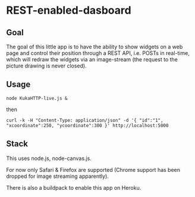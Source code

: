 # REST-enabled-dasboard

## Goal 
The goal of this little app is to have the ability to show widgets on a web page and control their position through a REST API, i.e. POSTs in real-time, which will redraw the widgets via an image-stream (the request to the picture drawing is never closed).

## Usage
```
node KukaHTTP-live.js & 
```
then
```
curl -k -H "Content-Type: application/json" -d '{ "id":"1", "xcoordinate":250, "ycoordinate":300 }' http://localhost:5000
```

## Stack
This uses node.js, node-canvas.js.

For now only Safari & Firefox are supported (Chrome support has been dropped for image streaming apparently).

There is also a buildpack to enable this app on Heroku.
